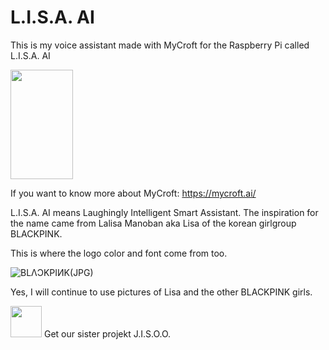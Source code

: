 # L.I.S.A. AI
This is my voice assistant made with MyCroft for the Raspberry Pi called L.I.S.A. AI

<img src="https://user-images.githubusercontent.com/65157905/113275663-4bae2b80-92df-11eb-9a1a-1d8d918dd51a.png" width="100" height="175">

If you want  to know more about MyCroft: https://mycroft.ai/

L.I.S.A. AI means Laughingly Intelligent Smart Assistant. The inspiration for the name came from Lalisa Manoban aka Lisa of the korean girlgroup BLACKPINK.

This is where the logo color and font come from too. 

![BLΛƆKPIИK(JPG)](https://user-images.githubusercontent.com/65157905/113273885-5e276580-92dd-11eb-82b4-1634bb40a267.jpg)


Yes, I will continue to use pictures of Lisa and the other BLACKPINK girls.


<img src="https://user-images.githubusercontent.com/65157905/113872563-46a41d00-97b4-11eb-959d-00f8c5e717d1.png" width="50" height="50"> 
Get our sister projekt J.I.S.O.O.

